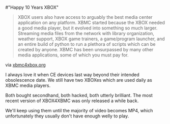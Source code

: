 #"Happy 10 Years XBOX"


 <p>
<div class="posterous_bookmarklet_entry">
<blockquote class="posterous_medium_quote">XBOX users also have access to arguably the best media center application on any platform. XBMC started because the XBOX needed a good media player, but it evolved into something so much larger. Streaming media files from the network with library organization, weather support, XBOX game trainers, a game/program launcher, and an entire build of python to run a plethora of scripts which can be created by anyone. XBMC has been unsurpassed by many other media applications, some of which you must pay for.</blockquote>
<div class="posterous_quote_citation">via <a href="http://www.xbmc4xbox.org/happy-10-years-xbox">xbmc4xbox.org</a></div>
<p>I always love it when CE devices last way beyond their intended obsolescence date. We still have two XBOXes which are used daily as XBMC media players.</p>
<p>Both bought secondhand, both hacked, both utterly brilliant. The most recent version of XBOX4XBMC was only released a while back.</p>
<p>We'll keep using them until the majority of video becomes MP4, which unfortunately they usually don't have enough welly to play.</p>
</div>
</p>
 